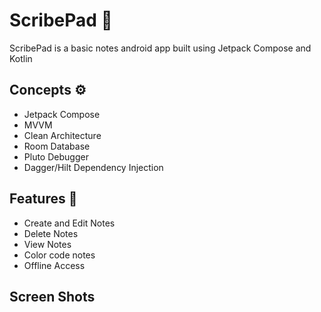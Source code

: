 # ScribePad :ledger:

ScribePad is a basic notes android app built using Jetpack Compose and Kotlin

## Concepts :gear:
- Jetpack Compose
- MVVM
- Clean Architecture
- Room Database
- Pluto Debugger
- Dagger/Hilt Dependency Injection

## Features :iphone:
- Create and Edit Notes
- Delete Notes
- View Notes
- Color code notes
- Offline Access

## Screen Shots
[logo]: https://github.com/b-barrientos/ScibrePad/blob/2e53b556fe737c821e9bd51c60093048064f3b66/Home%20screen.png "Home Screen"


